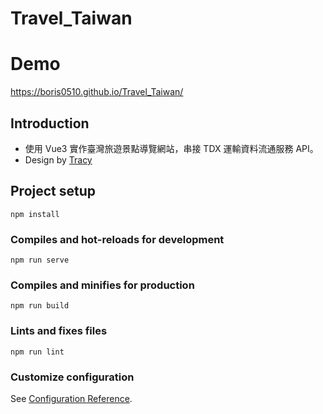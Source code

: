 # Travel_Taiwan

# Demo
https://boris0510.github.io/Travel_Taiwan/

## Introduction
* 使用 Vue3 實作臺灣旅遊景點導覽網站，串接 TDX 運輸資料流通服務 API。
* Design by [Tracy](https://www.figma.com/file/OfD71K8BjTIdmMeCOJrsM7/%E5%8F%B0%E7%81%A3%E6%97%85%E9%81%8A%E6%99%AF%E9%BB%9E%E5%B0%8E%E8%A6%BD?node-id=0%3A1)

## Project setup
```
npm install
```

### Compiles and hot-reloads for development
```
npm run serve
```

### Compiles and minifies for production
```
npm run build
```

### Lints and fixes files
```
npm run lint
```

### Customize configuration
See [Configuration Reference](https://cli.vuejs.org/config/).
